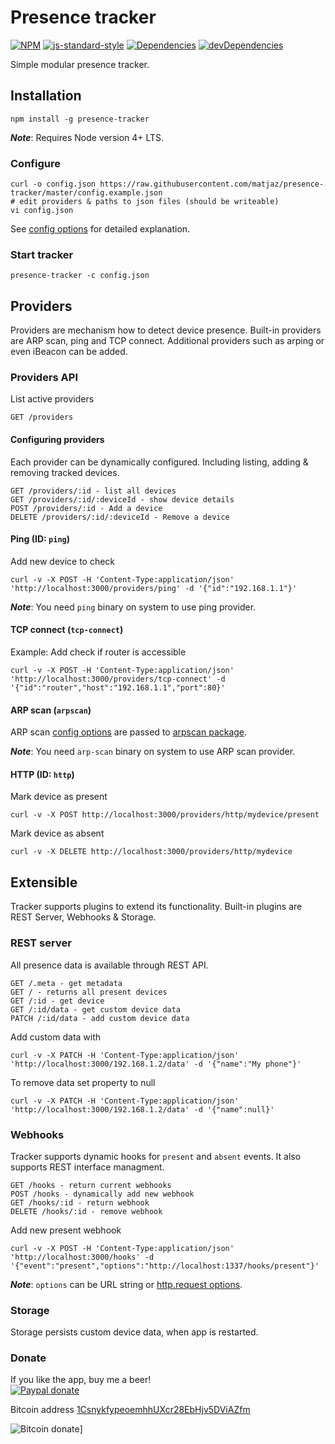 # Presence tracker
[![NPM][npm-image]][npm-url] [![js-standard-style][standard-image]][standard-url] [![Dependencies][david-image]][david-url] [![devDependencies][david-dev-image]][david-dev-url]

Simple modular presence tracker.

## Installation

    npm install -g presence-tracker

***Note***: Requires Node version 4+ LTS.

### Configure

    curl -o config.json https://raw.githubusercontent.com/matjaz/presence-tracker/master/config.example.json
    # edit providers & paths to json files (should be writeable)
    vi config.json

See [config options][config_options] for detailed explanation.

### Start tracker

    presence-tracker -c config.json

## Providers
Providers are mechanism how to detect device presence. Built-in providers are ARP scan, ping and TCP connect. Additional providers such as arping or even iBeacon can be added.

### Providers API

List active providers

    GET /providers

#### Configuring providers

Each provider can be dynamically configured. Including listing, adding & removing tracked devices.

    GET /providers/:id - list all devices
    GET /providers/:id/:deviceId - show device details
    POST /providers/:id - Add a device
    DELETE /providers/:id/:deviceId - Remove a device

#### Ping (ID: `ping`)

Add new device to check

    curl -v -X POST -H 'Content-Type:application/json' 'http://localhost:3000/providers/ping' -d '{"id":"192.168.1.1"}'

***Note***: You need `ping` binary on system to use ping provider.

#### TCP connect (`tcp-connect`)

Example: Add check if router is accessible

    curl -v -X POST -H 'Content-Type:application/json' 'http://localhost:3000/providers/tcp-connect' -d '{"id":"router","host":"192.168.1.1","port":80}'

#### ARP scan (`arpscan`)

ARP scan [config options][config_options] are passed to [arpscan package][arpscan-package].

***Note***: You need `arp-scan` binary on system to use ARP scan provider.

#### HTTP (ID: `http`)

Mark device as present

    curl -v -X POST http://localhost:3000/providers/http/mydevice/present

Mark device as absent

    curl -v -X DELETE http://localhost:3000/providers/http/mydevice

## Extensible
Tracker supports plugins to extend its functionality. Built-in plugins are REST Server, Webhooks & Storage.

### REST server
All presence data is available through REST API.

    GET /.meta - get metadata
    GET / - returns all present devices
    GET /:id - get device
    GET /:id/data - get custom device data
    PATCH /:id/data - add custom device data

Add custom data with

    curl -v -X PATCH -H 'Content-Type:application/json' 'http://localhost:3000/192.168.1.2/data' -d '{"name":"My phone"}'

To remove data set property to null

    curl -v -X PATCH -H 'Content-Type:application/json' 'http://localhost:3000/192.168.1.2/data' -d '{"name":null}'

### Webhooks
Tracker supports dynamic hooks for `present` and `absent` events. It also supports REST interface managment.

    GET /hooks - return current webhooks
    POST /hooks - dynamically add new webhook
    GET /hooks/:id - return webhook
    DELETE /hooks/:id - remove webhook

Add new present webhook

    curl -v -X POST -H 'Content-Type:application/json' 'http://localhost:3000/hooks' -d '{"event":"present","options":"http://localhost:1337/hooks/present"}'

***Note***: `options` can be URL string or [http.request options][request_options].

### Storage
Storage persists custom device data, when app is restarted.

### Donate

If you like the app, buy me a beer!  
[![Paypal donate][pp-donate-image]][pp-donate-link]

Bitcoin address <a href="bitcoin:1CsnykfypeoemhhUXcr28EbHjv5DViAZfm" title="Bitcoin address 1CsnykfypeoemhhUXcr28EbHjv5DViAZfm">1CsnykfypeoemhhUXcr28EbHjv5DViAZfm</a>

![Bitcoin donate][btc-donate-image]]

[config_options]: https://github.com/matjaz/presence-tracker/wiki/Config-options
[request_options]: https://nodejs.org/api/http.html#http_http_request_options_callback
[arpscan-package]: https://www.npmjs.com/package/arpscan
[npm-image]: https://img.shields.io/npm/v/presence-tracker.svg
[npm-url]: https://www.npmjs.com/package/presence-tracker
[standard-image]: https://img.shields.io/badge/code%20style-standard-brightgreen.svg
[standard-url]: http://standardjs.com
[david-image]: https://img.shields.io/david/matjaz/presence-tracker.svg?style=flat
[david-url]: https://david-dm.org/matjaz/presence-tracker
[david-dev-image]: https://img.shields.io/david/dev/matjaz/presence-tracker.svg?style=flat
[david-dev-url]: https://david-dm.org/matjaz/presence-tracker#info=devDependencies
[pp-donate-link]: https://www.paypal.com/cgi-bin/webscr?cmd=_donations&business=Y63PX8NDJYVZN&lc=US&item_name=Homey%20app&currency_code=EUR&bn=PP%2dDonationsBF%3abtn_donateCC_LG%2egif%3aNonHosted
[pp-donate-image]: https://www.paypalobjects.com/en_US/i/btn/btn_donateCC_LG.gif
[btc-donate-image]: https://cloud.githubusercontent.com/assets/10425/15658693/d84c9018-26bf-11e6-9128-ce426a1ead43.png
